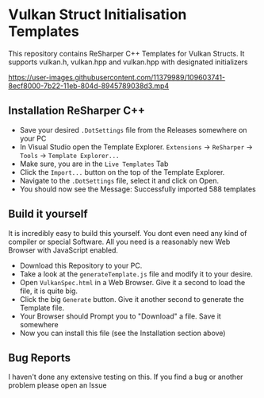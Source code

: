 # Vulkan Struct Initialisation Templates

This repository contains ReSharper C++ Templates for Vulkan Structs. It supports vulkan.h, vulkan.hpp and vulkan.hpp with designated initializers

https://user-images.githubusercontent.com/11379989/109603741-8ecf8000-7b22-11eb-804d-8945789038d3.mp4

## Installation ReSharper C++

- Save your desired `.DotSettings` file from the Releases somewhere on your PC
- In Visual Studio open the Template Explorer. `Extensions` -> `ReSharper` -> `Tools` -> `Template Explorer...`
- Make sure, you are in the `Live Templates` Tab
- Click the `Import...` button on the top of the Template Explorer.
- Navigate to the `.DotSettings` file, select it and click on Open.
- You should now see the Message: Successfully imported 588 templates

## Build it yourself

It is incredibly easy to build this yourself. You dont even need any kind of compiler or special Software. 
All you need is a reasonably new Web Browser with JavaScript enabled. 

- Download this Repository to your PC.
- Take a look at the `generateTemplate.js` file and modify it to your desire.
- Open `VulkanSpec.html` in a Web Browser. Give it a second to load the file, it is quite big.
- Click the big `Generate` button. Give it another second to generate the Template file.
- Your Browser should Prompt you to "Download" a file. Save it somewhere
- Now you can install this file (see the Installation section above)

## Bug Reports

I haven't done any extensive testing on this. If you find a bug or another problem please open an Issue 
